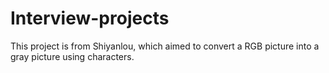 # Interview-projects
This project is from Shiyanlou, which aimed to convert a RGB picture into a gray picture using characters.
